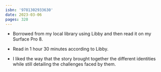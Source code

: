 ```yaml
---
isbn: '9781302933630'
date: 2023-03-06
pages: 320
---
```


- Borrowed from my local library using Libby and then read it on my Surface Pro 8.

- Read in 1 hour 30 minutes according to Libby.

- I liked the way that the story brought together the different identities while still detailing the challenges faced by them.
